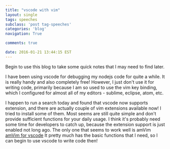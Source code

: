 ```yaml
---
title: "vscode with vim"
layout: single
tags: speeches
subclass: 'post tag-speeches'
categories: 'blog'
navigation: True

comments: true

date: 2016-01-21 13:44:15 EST
---
```


Begin to use this blog to take some quick notes that I may need to find later.

I have been using vscode for debugging my nodejs code for quite a while. It is  really handy and also completely free! However, I just don't use it for writing code, primarily because I am so used to use the vim key binding, which I configured for almost all of my editors - sublime, eclipse, atom, etc.

I happen to run a search today and found that vscode now supports extension, and there are actually couple of vim extensions available now! I tried to install some of them. Most seems are still quite simple and don't provide sufficient functions for your daily usage. I think it's probably need some time for developers to catch up, because the extension support is just enabled not long ago. The only one that seems to work well is amVim [amVim for vscode](https://github.com/aioutecism/amVim-for-VSCode) It pretty much has the basic functions that I need, so I can begin to use vscode to write code then!


